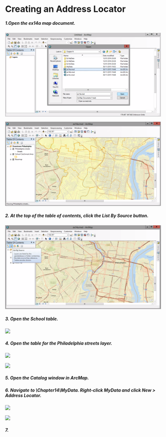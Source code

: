 # Creating an Address Locator

##### 1.Open the ex14a map document.

![](./img/ArcGis-14a-01-1.png)

![](./img/ArcGis-14a-01-2.png)

##### 2. At the top of the table of contents, click the List By Source button.

![](./img/ArcGis-14a-02.png)

##### 3. Open the School table.

![](./img/ArcGis-14a-03.png)

##### 4. Open the table for the Philadelphia streets layer.

![](./img/ArcGis-14a-04-1.png)

![](./img/ArcGis-14a-04-2.png)

##### 5. Open the Catalog window in ArcMap.

##### 6. Navigate to \Chapter14\MyData. Right-click MyData and click New > Address Locator.

![](./img/ArcGis-14a-06-1.png)

![](./img/ArcGis-14a-06-2.png)

##### 7. 